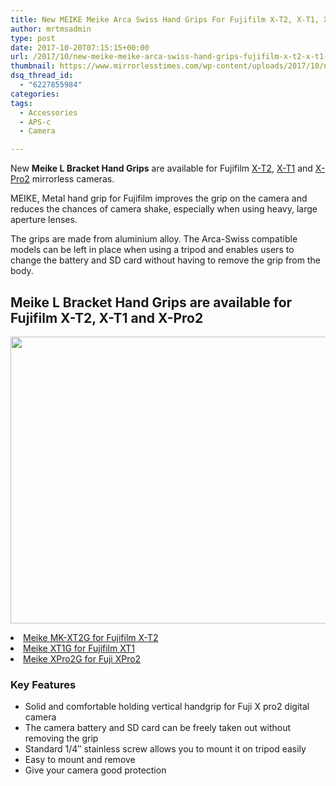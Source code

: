```yaml
---
title: New MEIKE Meike Arca Swiss Hand Grips For Fujifilm X-T2, X-T1, X-Pro2
author: mrtmsadmin
type: post
date: 2017-10-20T07:15:15+00:00
url: /2017/10/new-meike-meike-arca-swiss-hand-grips-fujifilm-x-t2-x-t1-x-pro2/
thumbnail: https://www.mirrorlesstimes.com/wp-content/uploads/2017/10/new-meike-meike-arca-swiss-hand-grips-fujifilm-x-t2-x-t1-x-pro2-1-750x550.jpg
dsq_thread_id:
  - "6227855984"
categories:
tags:
  - Accessories
  - APS-c
  - Camera

---
```

New **Meike L Bracket Hand Grips** are available for Fujifilm <a href="http://amzn.to/2xS2HIS" target="_blank" rel="noopener">X-T2</a>, <a href="http://amzn.to/2zmsEBH" target="_blank" rel="noopener">X-T1</a> and <a href="http://amzn.to/2xSpmtv" target="_blank" rel="noopener">X-Pro2</a> mirrorless cameras.

MEIKE, Metal hand grip for Fujifilm improves the grip on the camera and reduces the chances of camera shake, especially when using heavy, large aperture lenses.

The grips are made from aluminium alloy. The Arca-Swiss compatible models can be left in place when using a tripod and enables users to change the battery and SD card without having to remove the grip from the body.

## Meike L Bracket Hand Grips are available for Fujifilm X-T2, X-T1 and X-Pro2

[<img class="aligncenter size-full wp-image-1317" src="https://i1.wp.com/www.mirrorlesstimes.com/wp-content/uploads/2017/10/new-meike-meike-arca-swiss-hand-grips-fujifilm-x-t2-x-t1-x-pro2-1.jpg?resize=600%2C459&#038;ssl=1" alt="" width="600" height="459" srcset="https://i1.wp.com/www.mirrorlesstimes.com/wp-content/uploads/2017/10/new-meike-meike-arca-swiss-hand-grips-fujifilm-x-t2-x-t1-x-pro2-1.jpg?w=1000&ssl=1 1000w, https://i1.wp.com/www.mirrorlesstimes.com/wp-content/uploads/2017/10/new-meike-meike-arca-swiss-hand-grips-fujifilm-x-t2-x-t1-x-pro2-1.jpg?resize=300%2C230&ssl=1 300w, https://i1.wp.com/www.mirrorlesstimes.com/wp-content/uploads/2017/10/new-meike-meike-arca-swiss-hand-grips-fujifilm-x-t2-x-t1-x-pro2-1.jpg?resize=768%2C588&ssl=1 768w, https://i1.wp.com/www.mirrorlesstimes.com/wp-content/uploads/2017/10/new-meike-meike-arca-swiss-hand-grips-fujifilm-x-t2-x-t1-x-pro2-1.jpg?resize=700%2C536&ssl=1 700w" sizes="(max-width: 600px) 100vw, 600px" data-recalc-dims="1" />][1]

<li class="a-size-large a-spacing-none">
  <a href="http://amzn.to/2zmMdcR" target="_blank" rel="noopener"><span class="a-size-large">Meike </span><span id="productTitle" class="a-size-large">MK-XT2G for Fujifilm X-T2</span></a>
</li>
<li class="a-size-large a-spacing-none">
  <a href="http://amzn.to/2yXg3Ze" target="_blank" rel="noopener"><span class="a-size-large">Meike </span><span class="a-size-large">XT1G </span><span id="productTitle" class="a-size-large">for Fujifilm XT1</span></a>
</li>
<li class="a-size-large a-spacing-none">
  <a href="http://amzn.to/2yVeQ50" target="_blank" rel="noopener"><span class="a-size-large">Meike XPro2G </span><span id="productTitle" class="a-size-large">for Fuji XPro2</span></a>
</li>

### Key Features

<ul class="a-unordered-list a-vertical a-spacing-none">
  <li>
    <span class="a-list-item">Solid and comfortable holding vertical handgrip for Fuji X pro2 digital camera</span>
  </li>
  <li>
    <span class="a-list-item">The camera battery and SD card can be freely taken out without removing the grip</span>
  </li>
  <li>
    <span class="a-list-item">Standard 1/4&#8243; stainless screw allows you to mount it on tripod easily</span>
  </li>
  <li>
    <span class="a-list-item">Easy to mount and remove</span>
  </li>
  <li>
    <span class="a-list-item">Give your camera good protection</span>
  </li>
</ul>

 [1]: https://i1.wp.com/www.mirrorlesstimes.com/wp-content/uploads/2017/10/new-meike-meike-arca-swiss-hand-grips-fujifilm-x-t2-x-t1-x-pro2-1.jpg?ssl=1